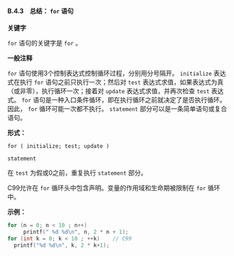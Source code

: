 #### B.4.3　总结： `for` 语句

**关键字**

`for` 语句的关键字是 `for` 。

**一般注释**

`for`
语句使用3个控制表达式控制循环过程，分别用分号隔开。
`initialize`
表达式在执行
`for`
语句之前只执行一次；然后对
`test`
表达式求值，如果表达式为真（或非零），执行循环一次；接着对
`update`
表达式求值，并再次检查
`test`
表达式。
`for`
语句是一种入口条件循环，即在执行循环之前就决定了是否执行循环。因此，
`for`
循环可能一次都不执行。
`statement`
部分可以是一条简单语句或复合语句。

**形式：**

`for ( initialize; test; update )`

`statement`

在
`test`
为假或0之前，重复执行
`statement`
部分。

C99允许在 `for` 循环头中包含声明。变量的作用域和生命期被限制在 `for` 循环中。

**示例：**

```c
for (n = 0; n < 10 ; n++)
     printf(" %d %d\n", n, 2 * n + 1);
for (int k = 0; k < 10 ; ++k)    // C99
  printf("%d %d\n", k, 2 * k+1);
```

